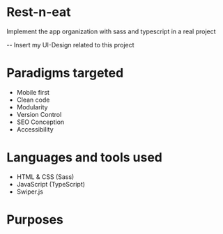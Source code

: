 # Rest-n-eat
Implement the app organization with sass and typescript in a real project

-- Insert my UI-Design related to this project

# Paradigms targeted
- Mobile first
- Clean code
- Modularity
- Version Control
- SEO Conception
- Accessibility

# Languages and tools used
- HTML & CSS (Sass)
- JavaScript (TypeScript)
- Swiper.js

# Purposes